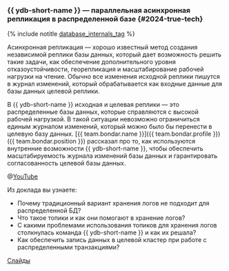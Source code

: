 ### {{ ydb-short-name }} — параллельная асинхронная репликация в распределенной базе {#2024-true-tech}

{% include notitle [database_internals_tag](../../tags.md#database_internals) %}

Асинхронная репликация — хорошо известный метод создания независимой реплики базы данных, который дает возможность решить такие задачи, как обеспечение дополнительного уровня отказоустойчивости, георепликация и масштабирование рабочей нагрузки на чтение. Обычно все изменения исходной реплики пишутся в журнал изменений, который обрабатывается как входные данные для базы данных целевой реплики. 

В {{ ydb-short-name }} исходная и целевая реплики — это распределенные базы данных, которые справляются с высокой рабочей нагрузкой. В такой ситуации невозможно ограничиться единым журналом изменений, который можно было бы перенести в целевую базу данных. [{{ team.bondar.name }}]({{ team.bondar.profile }}) ({{ team.bondar.position }}) рассказал про то, как используются внутренние возможности {{ ydb-short-name }}, чтобы обеспечить  масштабируемость журнала изменений базы данных и гарантировать согласованность целевой базы данных.

@[YouTube](https://youtu.be/qrPF8Rjhh2c?si=u0uh6ywqrQ-7mxS5)

Из доклада вы узнаете:
* Почему традиционный вариант хранения логов не подходит для распределенной БД?
* Что такое топики и как они помогают в хранение логов?
* С какими проблемами использования топиков для хранения логов столкнулась команда {{ ydb-short-name }} и как их решала?
* Как обеспечить запись данных в целевой кластер при работе с распределенными транзакциями?

[Слайды](https://presentations.ydb.tech/2024/ru/mts_true_tech/presentation.pdf)